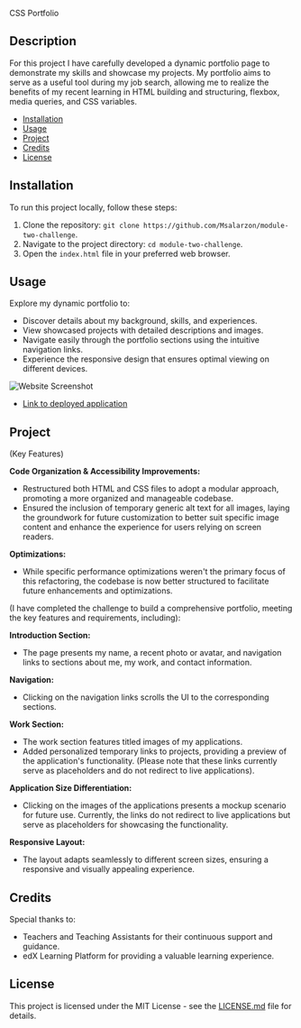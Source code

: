 CSS Portfolio

## Description

For this project I have carefully developed a dynamic portfolio page to demonstrate my skills and showcase my projects. 
My portfolio aims to serve as a useful tool during my job search, allowing me to realize the benefits of my recent learning in HTML building and structuring, flexbox, media queries, and CSS variables.

- [Installation](#installation)
- [Usage](#usage)
- [Project](#project)
- [Credits](#credits)
- [License](#license)

## Installation

To run this project locally, follow these steps:

1. Clone the repository: `git clone https://github.com/Msalarzon/module-two-challenge`.
2. Navigate to the project directory: `cd module-two-challenge`.
3. Open the `index.html` file in your preferred web browser.

## Usage

Explore my dynamic portfolio to:

- Discover details about my background, skills, and experiences.
- View showcased projects with detailed descriptions and images.
- Navigate easily through the portfolio sections using the intuitive navigation links.
- Experience the responsive design that ensures optimal viewing on different devices.

![Website Screenshot](images/website-meriam.png)

- [Link to deployed application](https://msalarzon.github.io/module-two-challenge/)

## Project 
(Key Features)

**Code Organization & Accessibility Improvements:**
- Restructured both HTML and CSS files to adopt a modular approach, promoting a more organized and manageable codebase.
- Ensured the inclusion of temporary generic alt text for all images, laying the groundwork for future customization to better suit specific image content and enhance the experience for users relying on screen readers.
   
**Optimizations:**
- While specific performance optimizations weren't the primary focus of this refactoring, the codebase is now better structured to facilitate future enhancements and optimizations.

(I have completed the challenge to build a comprehensive portfolio, meeting the key features and requirements, including):

**Introduction Section:**
  - The page presents my name, a recent photo or avatar, and navigation links to sections about me, my work, and contact information.

**Navigation:**
  - Clicking on the navigation links scrolls the UI to the corresponding sections.

**Work Section:**
  - The work section features titled images of my applications.
  - Added personalized temporary links to projects, providing a preview of the application's functionality. (Please note that these links currently serve as placeholders and do not redirect to live applications).


**Application Size Differentiation:**
  - Clicking on the images of the applications presents a mockup scenario for future use. Currently, the links do not redirect to live applications but serve as placeholders for showcasing the functionality.

**Responsive Layout:**
  - The layout adapts seamlessly to different screen sizes, ensuring a responsive and visually appealing experience.


## Credits

Special thanks to:

- Teachers and Teaching Assistants for their continuous support and guidance.
- edX Learning Platform for providing a valuable learning experience.

## License

This project is licensed under the MIT License - see the [LICENSE.md](LICENSE) file for details.


